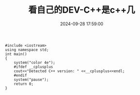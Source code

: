 ﻿---
title: 看自己的DEV-C++是c++几
date: 2024-09-28 17:59:00
---


```
#include <iostream>
using namespace std;  
int main() 
{
	system("color 4e");
	#ifdef __cplusplus
    cout<<"Detected C++ version: " <<__cplusplus<<endl;
	#endif
	system("pause");
    return 0;
}
```